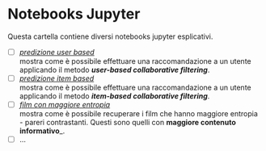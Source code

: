 # Notebooks Jupyter

Questa cartella contiene diversi notebooks jupyter esplicativi.


- [ ] [_predizione user based_](https://github.com/mariocuomo/progettoSII/blob/main/notebooks%20jupyter/user%20based%20predizione.ipynb)<br>
      mostra come è possibile effettuare una raccomandazione a un utente applicando il metodo _**user-based collaborative filtering**_.
- [ ] [_predizione item based_](https://github.com/mariocuomo/progettoSII/blob/main/notebooks%20jupyter/item%20based%20predizione.ipynb)<br>
      mostra come è possibile effettuare una raccomandazione a un utente applicando il metodo _**item-based collaborative filtering**_.
- [ ] [_film con maggiore entropia_](https://github.com/mariocuomo/progettoSII/blob/main/notebooks%20jupyter/film%20con%20maggiore%20entropia.ipynb)<br>
      mostra come è possibile recuperare i film che hanno maggiore entropia - pareri contrastanti. Questi sono quelli con **maggiore contenuto informativo**_.
- [ ] ...
